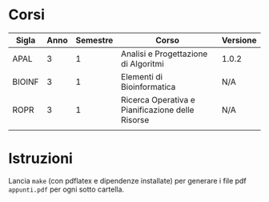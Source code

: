 # Corsi

| Sigla | Anno | Semestre | Corso | Versione |
| --- | --- | --- | --- | --- |
| APAL | 3 | 1 | Analisi e Progettazione di Algoritmi | 1.0.2 |
| BIOINF | 3 | 1 | Elementi di Bioinformatica | N/A |
| ROPR | 3 | 1 | Ricerca Operativa e Pianificazione delle Risorse | N/A | 
|  |  |  |  |  |

# Istruzioni

Lancia `make` (con pdflatex e dipendenze installate) per generare i file pdf `appunti.pdf` per ogni sotto cartella.
